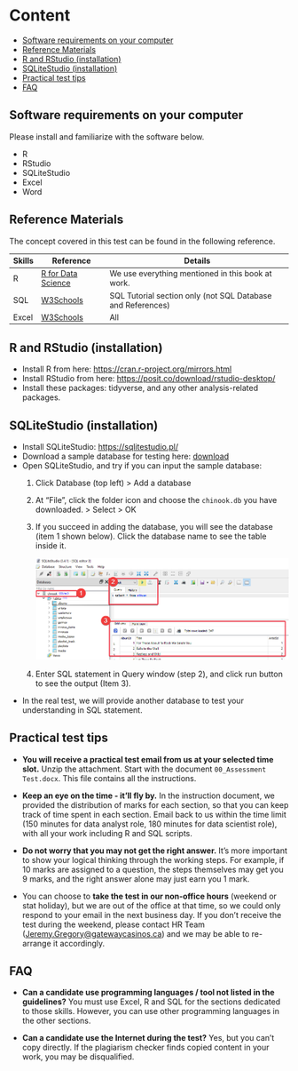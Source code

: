 Content
================

- <a href="#software-requirements-on-your-computer"
  id="toc-software-requirements-on-your-computer">Software requirements on
  your computer</a>
- <a href="#reference-materials" id="toc-reference-materials">Reference
  Materials</a>
- <a href="#r-and-rstudio-installation"
  id="toc-r-and-rstudio-installation">R and RStudio (installation)</a>
- <a href="#sqlitestudio-installation"
  id="toc-sqlitestudio-installation">SQLiteStudio (installation)</a>
- <a href="#practical-test-tips" id="toc-practical-test-tips">Practical
  test tips</a>
- <a href="#faq" id="toc-faq">FAQ</a>

## Software requirements on your computer

Please install and familiarize with the software below.

- R
- RStudio
- SQLiteStudio
- Excel
- Word

## Reference Materials

The concept covered in this test can be found in the following
reference.

| Skills | Reference                                              | Details                                                     |
|--------|--------------------------------------------------------|-------------------------------------------------------------|
| R      | [R for Data Science](https://r4ds.hadley.nz/)          | We use everything mentioned in this book at work.           |
| SQL    | [W3Schools](https://www.w3schools.com/sql/default.asp) | SQL Tutorial section only (not SQL Database and References) |
| Excel  | [W3Schools](https://www.w3schools.com/excel/index.php) | All                                                         |

## R and RStudio (installation)

- Install R from here: <https://cran.r-project.org/mirrors.html>
- Install RStudio from here:
  <https://posit.co/download/rstudio-desktop/>
- Install these packages: tidyverse, and any other analysis-related
  packages.

## SQLiteStudio (installation)

- Install SQLiteStudio: <https://sqlitestudio.pl/>
- Download a sample database for testing here:
  [download](assets/chinook.db)
- Open SQLiteStudio, and try if you can input the sample database:
  1.  Click Database (top left) \> Add a database

  2.  At “File”, click the folder icon and choose the `chinook.db` you
      have downloaded. \> Select \> OK

  3.  If you succeed in adding the database, you will see the database
      (item 1 shown below). Click the database name to see the table
      inside it.

      ![](assets/SQLiteStudio.png)

  4.  Enter SQL statement in Query window (step 2), and click run button
      to see the output (Item 3).
- In the real test, we will provide another database to test your
  understanding in SQL statement.

## Practical test tips

- **You will receive a practical test email from us at your selected
  time slot.** Unzip the attachment. Start with the document
  `00_Assessment Test.docx`. This file contains all the instructions.

- **Keep an eye on the time - it’ll fly by.** In the instruction
  document, we provided the distribution of marks for each section, so
  that you can keep track of time spent in each section. Email back to
  us within the time limit (150 minutes for data analyst role, 180
  minutes for data scientist role), with all your work including R and
  SQL scripts.

- **Do not worry that you may not get the right answer.** It’s more
  important to show your logical thinking through the working steps. For
  example, if 10 marks are assigned to a question, the steps themselves
  may get you 9 marks, and the right answer alone may just earn you 1
  mark.

- You can choose to **take the test in our non-office hours** (weekend
  or stat holiday), but we are out of the office at that time, so we
  could only respond to your email in the next business day. If you
  don’t receive the test during the weekend, please contact HR Team
  (<Jeremy.Gregory@gatewaycasinos.ca>) and we may be able to re-arrange
  it accordingly.

## FAQ

- **Can a candidate use programming languages / tool not listed in the
  guidelines?** You must use Excel, R and SQL for the sections dedicated
  to those skills. However, you can use other programming languages in
  the other sections.

- **Can a candidate use the Internet during the test?** Yes, but you
  can’t copy directly. If the plagiarism checker finds copied content in
  your work, you may be disqualified.
